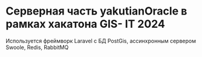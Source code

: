 # Серверная часть yakutianOracle в рамках хакатона GIS- IT 2024

Используется фреймворк Laravel с БД PostGis, ассинхронным сервером Swoole, Redis, RabbitMQ

